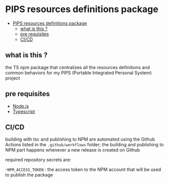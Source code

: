 # PIPS resources definitions package

<!-- TOC -->

- [PIPS resources definitions package](#pips-resources-definitions-package)
  - [what is this ?](#what-is-this-)
  - [pre requisites](#pre-requisites)
  - [CI/CD](#cicd)

<!-- /TOC -->

## what is this ?

the TS npm package that centralizes all the resources definitions and common behaviors for my PIPS (Portable Integrated Personal System) project

## pre requisites

- [Node.js](https://nodejs.org/en/)
- [Typescript](https://www.typescriptlang.org/)

## CI/CD

building with tsc and publishing to NPM are automated using the Github Actions listed in the `.github/workflows` folder; the building and publishing to NPM part happens whenever a new release is created on Github

required repository secrets are:

-`NPM_ACCESS_TOKEN` : the access token to the NPM account that will be used to publish the package
